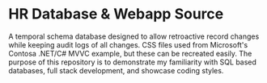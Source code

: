 # HR Database & Webapp Source
A temporal schema database designed to allow retroactive record changes while keeping audit logs of all changes. CSS files used from Microsoft's Contosa .NET/C# MVVC example, but these can be recreated easily.
The purpose of this repository is to demonstrate my familiarity with SQL based databases, full stack development, and showcase coding styles.
